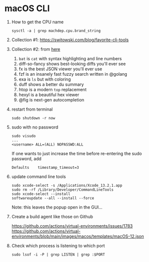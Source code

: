# macOS CLI

1. How to get the CPU name
   ```
   sysctl -a | grep machdep.cpu.brand_string
   ```

2. Collection #1: https://switowski.com/blog/favorite-cli-tools
3. Collection #2: from [here](https://twitter.com/amilajack/status/1479328649820000256?s=27)
    1. `bat` is `cat` with syntax highlighting and line numbers
    2. diff-so-fancy shows best-looking diffs you'll ever see
    3. fx is the best JSON viewer you'll ever use
    4. fzf is an insanely fast fuzzy search written in @golang
    5. exa is `ls` but with coloring
    6. duff shows a better du summary
    7. htop is a modern `top` replacement
    8. hexyl is a beautiful hex viewer
    9. @fig is next-gen autocompletion

4. restart from terminal
   
   ```
   sudo shutdown -r now
   ```

5. sudo with no password
   
   ```
   sudo visudo
   ...
   <username> ALL=(ALL) NOPASSWD:ALL
   ```

   If one wants to just increase the time before re-entering the sudo password, add

   ```
   Defaults    timestamp_timeout=3
   ```

6. update command line tools

   ```
   sudo xcode-select -s /Applications/Xcode_13.2.1.app
   sudo rm -rf /Library/Developer/CommandLineTools
   sudo xcode-select --install
   softwareupdate --all --install --force
   ```

   Note: this leaves the popup open in the GUI...

7. Create a build agent like those on Github

   https://github.com/actions/virtual-environments/issues/1783
   https://github.com/actions/virtual-environments/blob/main/images/macos/templates/macOS-12.json


8. Check which process is listening to which port

   ```
   sudo lsof -i -P | grep LISTEN | grep :$PORT
   ```
